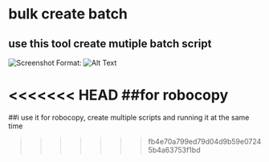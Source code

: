 # bulk create batch

## use this tool create mutiple batch script

![Screenshot](https://github.com/owenyang2012/CreateBatch/tree/master/CreateBatch/images/S1.png)
Format: ![Alt Text](url)

<<<<<<< HEAD
##for robocopy
=======
##i use it for robocopy, create multiple scripts and running it at the same time
>>>>>>> fb4e70a799ed79d04d9b59e07245b4a63753f1bd
